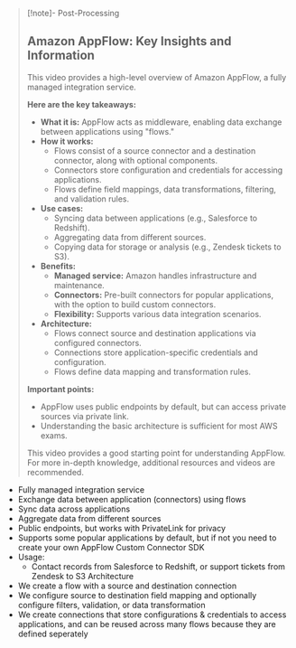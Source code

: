 
>[!note]- Post-Processing
>## Amazon AppFlow: Key Insights and Information
>
>This video provides a high-level overview of Amazon AppFlow, a fully managed integration service. 
>
>**Here are the key takeaways:**
>
>* **What it is:** AppFlow acts as middleware, enabling data exchange between applications using "flows."
>* **How it works:**
>    * Flows consist of a source connector and a destination connector, along with optional components.
>    * Connectors store configuration and credentials for accessing applications.
>    * Flows define field mappings, data transformations, filtering, and validation rules.
>* **Use cases:**
>    * Syncing data between applications (e.g., Salesforce to Redshift).
>    * Aggregating data from different sources.
>    * Copying data for storage or analysis (e.g., Zendesk tickets to S3).
>* **Benefits:**
>    * **Managed service:** Amazon handles infrastructure and maintenance.
>    * **Connectors:** Pre-built connectors for popular applications, with the option to build custom connectors.
>    * **Flexibility:**  Supports various data integration scenarios.
>* **Architecture:**
>    * Flows connect source and destination applications via configured connectors.
>    * Connections store application-specific credentials and configuration.
>    * Flows define data mapping and transformation rules.
>
>**Important points:**
>
>* AppFlow uses public endpoints by default, but can access private sources via private link.
>* Understanding the basic architecture is sufficient for most AWS exams.
>
>
>This video provides a good starting point for understanding AppFlow. For more in-depth knowledge, additional resources and videos are recommended.
>

- Fully managed integration service
- Exchange data between application (connectors) using flows
- Sync data across applications
- Aggregate data from different sources
- Public endpoints, but works with PrivateLink for privacy
- Supports some popular applications by default, but if not you need to create your own AppFlow Custom Connector SDK
- Usage:
	- Contact records from Salesforce to Redshift, or support tickets from Zendesk to S3
Architecture
- We create a flow with a source and destination connection
- We configure source to destination field mapping and optionally configure filters, validation, or data transformation
- We create connections that store configurations & credentials to access applications, and can be reused across many flows because they are defined seperately